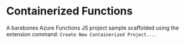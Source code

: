 # Containerized Functions

A barebones Azure Functions JS project sample scaffolded using the extension command: `Create New Containerized Project...`.
